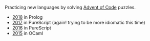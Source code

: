 Practicing new languages by solving [Advent of Code](https://www.adventofcode.com) puzzles.

* [2018](2018/) in Prolog
* [2017](2017/) in PureScript (again! trying to be more idiomatic this time)
* [2016](2016/) in PureScript
* [2015](2015/) in OCaml

